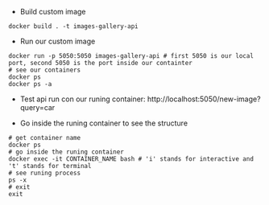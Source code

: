 - Build custom image 
```
docker build . -t images-gallery-api
```
- Run our custom image
```
docker run -p 5050:5050 images-gallery-api # first 5050 is our local port, second 5050 is the port inside our containter
# see our containers
docker ps
docker ps -a

```
- Test api run con our runing container: http://localhost:5050/new-image?query=car

- Go inside the runing container to see the structure
```
# get container name
docker ps
# go inside the runing container
docker exec -it CONTAINER_NAME bash # 'i' stands for interactive and 't' stands for terminal
# see runing process
ps -x
# exit
exit
```